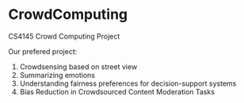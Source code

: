 # CrowdComputing
CS4145 Crowd Computing Project

Our prefered project:

1. Crowdsensing based on street view
2. Summarizing emotions
3. Understanding fairness preferences for decision-support systems
4. Bias Reduction in Crowdsourced Content Moderation Tasks
